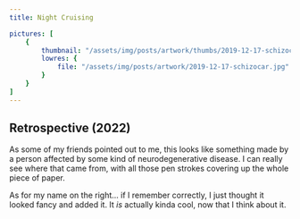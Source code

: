 ```yaml
---
title: Night Cruising

pictures: [
	{
		thumbnail: "/assets/img/posts/artwork/thumbs/2019-12-17-schizocar.jpg",
		lowres: {
			file: "/assets/img/posts/artwork/2019-12-17-schizocar.jpg"
		}
	}
]
---
```

## Retrospective (2022)
As some of my friends pointed out to me, this looks like something made by a person affected by some kind of neurodegenerative disease. I can really see where that came from, with all those pen strokes covering up the whole piece of paper.

As for my name on the right... if I remember correctly, I just thought it looked fancy and added it. It *is* actually kinda cool, now that I think about it.
